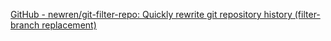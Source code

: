 [GitHub - newren/git-filter-repo: Quickly rewrite git repository history (filter-branch replacement)](https://github.com/newren/git-filter-repo)

